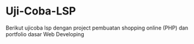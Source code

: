 # Uji-Coba-LSP
Berikut ujicoba lsp dengan project pembuatan shopping online (PHP) dan portfolio dasar Web Developing
